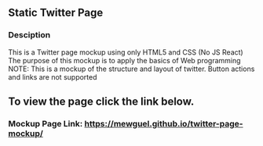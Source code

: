 ## Static Twitter Page

### Desciption
 This is a Twitter page mockup using only HTML5 and CSS (No JS React)
 The purpose of this mockup is to apply the basics of Web programming
 NOTE: This is a mockup of the structure and layout of twitter. 
 Button actions and links are not supported

## To view the page click the link below.
### Mockup Page Link: https://mewguel.github.io/twitter-page-mockup/

